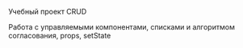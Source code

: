 Учебный проект CRUD

Работа с управляемыми компонентами, списками и алгоритмом согласования, props, setState
